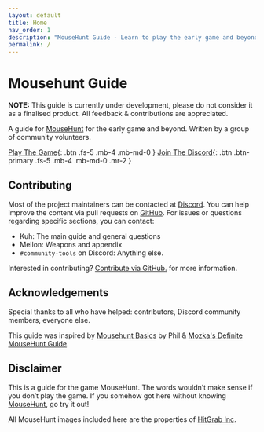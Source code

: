 ```yaml
---
layout: default
title: Home
nav_order: 1
description: "MouseHunt Guide - Learn to play the early game and beyond"
permalink: /
---
```


# Mousehunt Guide
**NOTE:** This guide is currently under development, please do not consider it as a finalised product. All feedback & contributions are appreciated.

A guide for [MouseHunt](https://mousehuntgame.com) for the early game and beyond. Written by a group of community volunteers.


[Play The Game](https://www.mousehuntgame.com){: .btn .fs-5 .mb-4 .mb-md-0 } [Join The Discord](https://discord.gg/mousehunt){: .btn .btn-primary .fs-5 .mb-4 .mb-md-0 .mr-2 }

## Contributing

Most of the project maintainers can be contacted at [Discord](https://discord.gg/mousehunt).
You can help improve the content via pull requests on [GitHub](https://github.com/MHCommunity/mhbasics).
For issues or questions regarding specific sections, you can contact:
- Kuh: The main guide and general questions
- Mellon: Weapons and appendix
- `#community-tools` on Discord: Anything else.

Interested in contributing? [Contribute via GitHub.](https://github.com/MHCommunity/mhbasics/blob/main/CONTRIBUTING.md) for more information.

## Acknowledgements

Special thanks to all who have helped: contributors, Discord community members, everyone else.

This guide was inspired by [Mousehunt Basics](https://mousehuntbasics.wordpress.com/) by Phil & [Mozka's Definite MouseHunt Guide](https://adefinitivemhguide.wordpress.com/).

## Disclaimer

This is a guide for the game MouseHunt. The words wouldn’t make sense if you don’t play the game. If you somehow got here without knowing [MouseHunt](https://mousehuntgame.com), go try it out!

All MouseHunt images included here are the properties of [HitGrab Inc](https://hitgrab.com/).
